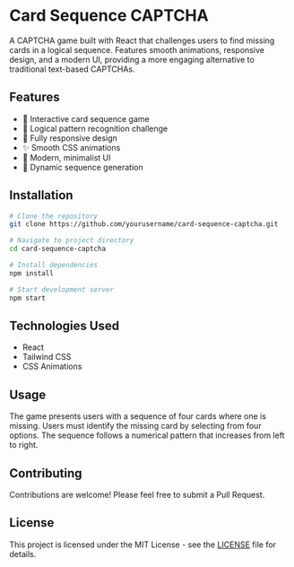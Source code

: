 # Card Sequence CAPTCHA

A CAPTCHA game built with React that challenges users to find missing cards in a logical sequence. Features smooth animations, responsive design, and a modern UI, providing a more engaging alternative to traditional text-based CAPTCHAs.

## Features

- 🎴 Interactive card sequence game
- 🎯 Logical pattern recognition challenge
- 📱 Fully responsive design
- ✨ Smooth CSS animations
- 🎨 Modern, minimalist UI
- 🔄 Dynamic sequence generation

## Installation

```bash
# Clone the repository
git clone https://github.com/yourusername/card-sequence-captcha.git

# Navigate to project directory
cd card-sequence-captcha

# Install dependencies
npm install

# Start development server
npm start
```

## Technologies Used

- React
- Tailwind CSS
- CSS Animations

## Usage

The game presents users with a sequence of four cards where one is missing. Users must identify the missing card by selecting from four options. The sequence follows a numerical pattern that increases from left to right.

## Contributing

Contributions are welcome! Please feel free to submit a Pull Request.

## License

This project is licensed under the MIT License - see the [LICENSE](LICENSE) file for details.
